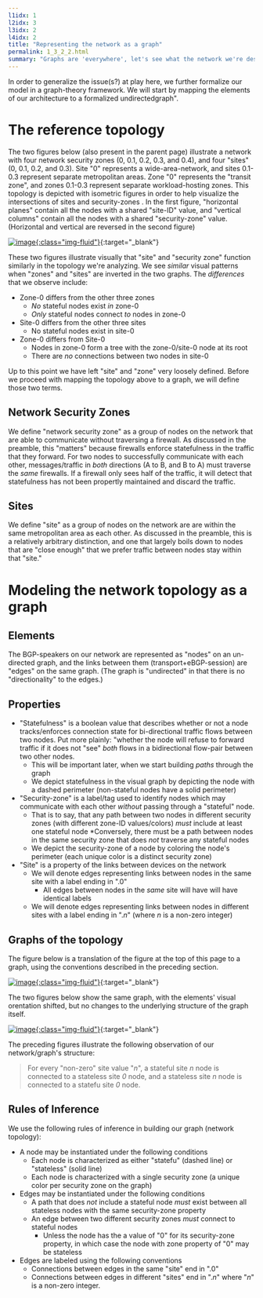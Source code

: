 ```yaml
---
l1idx: 1
l2idx: 3
l3idx: 2
l4idx: 2
title: "Representing the network as a graph"
permalink: 1_3_2_2.html
summary: "Graphs are 'everywhere', let's see what the network we're describing looks like as a graph"
---
```


In order to generalize the issue(s?) at play here, we further formalize our model in a graph-theory framework.  We will start by mapping the elements of our architecture to a formalized  undirectedgraph".  

# The reference topology

The two figures below (also present in the parent page) illustrate a network with four network security zones (0, 0.1, 0.2, 0.3, and 0.4), and four "sites" (0, 0.1, 0.2, and 0.3).  Site "0" represents a wide-area-network, and sites 0.1-0.3 represent separate metropolitan areas.  Zone "0" represents the "transit zone", and zones 0.1-0.3 represent separate workload-hosting zones.  This topology is depicted with isometric figures in order to help visualize the intersections of sites and security-zones .  In the first figure, "horizontal planes" contain all the nodes with a shared "site-ID" value, and "vertical columns" contain all the nodes with a shared "security-zone" value.  (Horizontal and vertical are reversed in the second figure)

[![image](./grphth-3.svg){:class="img-fluid"}](./pages/1/3(ecmp-symmetric)/grphth-3.svg){:target="_blank"}

These two figures illustrate visually that "site" and "security zone" function similarly in the topology we're analyzing.  We see *similar* visual patterns when "zones" and "sites" are inverted in the two graphs.  The *differences* that we observe include:

- Zone-0 differs from the other three zones
  - *No* stateful nodes exist *in* zone-0
  - *Only* stateful nodes connect *to* nodes in zone-0
- Site-0 differs from the other three sites
  - No stateful nodes exist in site-0
- Zone-0 differs from Site-0
  - Nodes in zone-0 form a tree with the zone-0/site-0 node at its root
  - There are *no* connections between two nodes in site-0

Up to this point we have left "site" and "zone" very loosely defined.  Before we proceed with mapping the topology above to a graph, we will define those two terms.

## Network Security Zones

We define "network security zone" as a group of nodes on the network that are able to communicate without traversing a firewall.  As discussed in the preamble, this "matters" because firewalls enforce statefulness in the traffic that they forward.  For two nodes to successfully communicate with each other, messages/traffic in *both* directions (A to B, and B to A) must traverse the *same* firewalls.  If a firewall only sees half of the traffic, it will detect that statefulness has not been propertly maintained and discard the traffic.

## Sites

We define "site" as a group of nodes on the network are are within the same metropolitan area as each other.  As discussed in the preamble, this is a relatively arbitrary distinction, and one that largely boils down to nodes that are "close enough" that we prefer traffic between nodes stay within that "site."

# Modeling the network topology as a graph

## Elements

The BGP-speakers on our network are represented as "nodes" on an un-directed graph, and the links between them (transport+eBGP-session) are "edges" on the same graph.  (The graph is "undirected" in that there is no "directionality" to the edges.)

## Properties

- "Statefulness" is a boolean value that describes whether or not a node tracks/enforces connection state for bi-directional traffic flows between two nodes.  Put more plainly: "whether the node will refuse to forward traffic if it does not "see" *both* flows in a bidirectional flow-pair between two other nodes.
  - This will be important later, when we start building *paths* through the graph
  - We depict statefulness in the visual graph by depicting the node with a dashed perimeter (non-stateful nodes have a solid perimeter)
- "Security-zone" is a label/tag used to identify nodes which may communicate with each other *without* passing through a "stateful" node.
  - That is to say, that any path between two nodes in different security zones (with different zone-ID values/colors) *must* include at least one stateful node
    *Conversely, there must be a path between nodes in the same security zone that does *not* traverse any stateful nodes
  - We depict the security-zone of a node by coloring the node's perimeter  (each unique color is a distinct security zone)
- "Site" is a property of the links between devices on the network
  - We will denote edges representing links between nodes in the same site with a label ending in ".0"
    - All edges between nodes in the *same* site will have will have identical labels
  - We will denote edges representing links between nodes in different sites with a label ending in ".*n*" (where *n* is a non-zero integer)

## Graphs of the topology

The figure below is a translation of the figure at the top of this page to a graph, using the conventions described in the preceding section.

[![image](./grphth-11.svg){:class="img-fluid"}](./pages/1/3(ecmp-symmetric)/grphth-11.svg){:target="_blank"}

The two figures below show the same graph, with the elements' visual orentation shifted, but no changes to the underlying structure of the graph itself.

[![image](./grphth-12.svg){:class="img-fluid"}](./pages/1/3(ecmp-symmetric)/grphth-12.svg){:target="_blank"}

The preceding figures illustrate the following observation of our network/graph's structure:
> For every "non-zero" site value "*n*", a stateful site *n* node is connected to a stateless site *0* node, and a stateless site *n* node is connected to a statefu site *0* node.

## Rules of Inference

We use the following rules of inference in building our graph (network topology):

* A node may be instantiated under the following conditions
  * Each node is characterized as either "statefu" (dashed line) or "stateless" (solid line)
  * Each node is characterized with a single security zone (a unique color per security zone on the graph)
* Edges may be instantiated under the following conditions
  * A path that does *not* include a stateful node *must* exist between all stateless nodes with the same security-zone property
  * An edge between two different security zones *must* connect to stateful nodes
    * Unless the node has the a value of "0" for its security-zone property, in which case the node with zone property of "0" may be stateless
* Edges are labeled using the following conventions
  * Connections between edges in the same "site" end in ".0"
  * Connections between edges in different "sites" end in ".*n*" where "*n*" is a non-zero integer.
